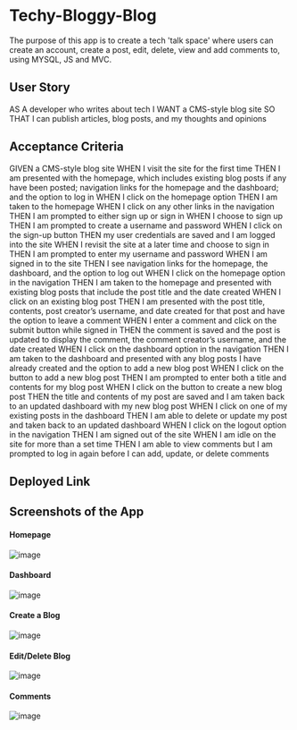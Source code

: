 # Techy-Bloggy-Blog

The purpose of this app is to create a tech 'talk space' where users can create an account, create a post, edit, delete, view and add comments to, using MYSQL, JS and MVC.

## User Story

AS A developer who writes about tech
I WANT a CMS-style blog site
SO THAT I can publish articles, blog posts, and my thoughts and opinions

## Acceptance Criteria

GIVEN a CMS-style blog site
WHEN I visit the site for the first time
THEN I am presented with the homepage, which includes existing blog posts if any have been posted; navigation links for the homepage and the dashboard; and the option to log in
WHEN I click on the homepage option
THEN I am taken to the homepage
WHEN I click on any other links in the navigation
THEN I am prompted to either sign up or sign in
WHEN I choose to sign up
THEN I am prompted to create a username and password
WHEN I click on the sign-up button
THEN my user credentials are saved and I am logged into the site
WHEN I revisit the site at a later time and choose to sign in
THEN I am prompted to enter my username and password
WHEN I am signed in to the site
THEN I see navigation links for the homepage, the dashboard, and the option to log out
WHEN I click on the homepage option in the navigation
THEN I am taken to the homepage and presented with existing blog posts that include the post title and the date created
WHEN I click on an existing blog post
THEN I am presented with the post title, contents, post creator’s username, and date created for that post and have the option to leave a comment
WHEN I enter a comment and click on the submit button while signed in
THEN the comment is saved and the post is updated to display the comment, the comment creator’s username, and the date created
WHEN I click on the dashboard option in the navigation
THEN I am taken to the dashboard and presented with any blog posts I have already created and the option to add a new blog post
WHEN I click on the button to add a new blog post
THEN I am prompted to enter both a title and contents for my blog post
WHEN I click on the button to create a new blog post
THEN the title and contents of my post are saved and I am taken back to an updated dashboard with my new blog post
WHEN I click on one of my existing posts in the dashboard
THEN I am able to delete or update my post and taken back to an updated dashboard
WHEN I click on the logout option in the navigation
THEN I am signed out of the site
WHEN I am idle on the site for more than a set time
THEN I am able to view comments but I am prompted to log in again before I can add, update, or delete comments


## Deployed Link

## Screenshots of the App

#### Homepage
![image](https://user-images.githubusercontent.com/93604239/173464885-af5308c3-14c9-4a29-a503-cb46056c3055.png)
#### Dashboard
![image](https://user-images.githubusercontent.com/93604239/173464835-65e6dd6b-44f4-46e2-b107-7bb053304d04.png)
#### Create a Blog
![image](https://user-images.githubusercontent.com/93604239/173464776-66a4e9f3-b745-4ab7-bb44-4205da983480.png)
#### Edit/Delete Blog
![image](https://user-images.githubusercontent.com/93604239/173464998-8c93e955-cb29-4d42-bb63-7d9fc3088c83.png)
#### Comments
![image](https://user-images.githubusercontent.com/93604239/173465062-a36c8d5f-bdad-4158-a827-933a3624fc95.png)

